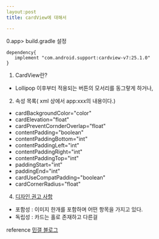```yaml
---
layout:post
title: cardView에 대해서

---
```

0.app> build.gradle 설정
```
dependency{
   implement "com.android.support:cardview-v7:25.1.0"
}
```
1. CardView란?
 - Lollipop 이후부터 적용되는 버튼의 모서리를 동그랗게 하거나,
2. 속성 목록( xml 상에서 app:xxx의 내용이다.)
 - cardBackgroundColor="color"
 - cardElevation="float"
 - cardPreventCornderOverlap="float"
 - contentPadding="boolean"
 - contentPaddingBottom="int"
 - contentPaddingLeft="int"
 - contentPaddingRight="int"
 - contentPaddingTop="int"
 - paddingStart="int"
 - paddingEnd="int"
 - cardUseCompatPadding="boolean"
 - cardCornerRadius="float"
4. [디자인 권고 사항](https://material.io/design/components/cards.html#anatomy)
 - 포함성 : 이미지 한개를 포함하며 어떤 항목을 가지고 있다. 
 - 독립성 : 카드는 홀로 존재하고 다른걸









reference
[민갤 블로그](https://lovefields.github.io/android/2017/03/15/post26.html)